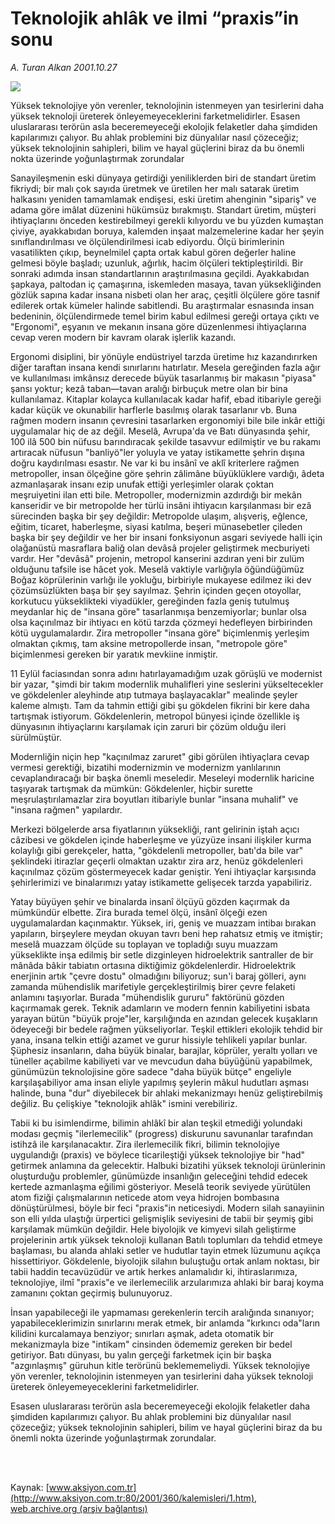 # Teknolojik ahlâk ve ilmi “praxis”in sonu

*A. Turan Alkan 2001.10.27*

<div>
 <img border="0" src="/web/20020425051423im_/http://www.aksiyon.com.tr/yazar/aturanalkan.jpg"/>
 <p class="spot">
  Yüksek teknolojiye yön verenler, teknolojinin istenmeyen yan tesirlerini daha yüksek teknoloji üreterek önleyemeyeceklerini farketmelidirler. Esasen uluslararası terörün asla beceremeyeceği ekolojik felaketler daha şimdiden kapılarımızı çalıyor. Bu ahlak problemini biz dünyalılar nasıl çözeceğiz; yüksek teknolojinin sahipleri, bilim ve hayal güçlerini biraz da bu önemli nokta üzerinde yoğunlaştırmak zorundalar
 </p>
 <p class="metin">
 </p>
 <p class="metin">
  Sanayileşmenin eski dünyaya getirdiği yeniliklerden biri de standart üretim fikriydi; bir malı çok sayıda üretmek ve üretilen her malı satarak üretim halkasını yeniden tamamlamak endişesi, eski  üretim ahenginin "sipariş" ve adama göre imâlat düzenini hükümsüz bırakmıştı. Standart üretim, müşteri ihtiyaçlarını önceden kestirebilmeyi gerekli kılıyordu ve bu yüzden kumaştan çiviye, ayakkabıdan boruya, kalemden inşaat malzemelerine kadar her şeyin sınıflandırılması ve ölçülendirilmesi icab ediyordu. Ölçü birimlerinin vasatilikten çıkıp, beynelmilel çapta ortak kabul gören değerler haline gelmesi böyle başladı; uzunluk, ağırlık, hacim ölçüleri tektipleştirildi. Bir sonraki adımda insan standartlarının araştırılmasına geçildi. Ayakkabıdan şapkaya, paltodan iç çamaşırına, iskemleden masaya, tavan yüksekliğinden gözlük sapına kadar insana nisbeti olan her araç, çeşitli ölçülere göre tasnif edilerek ortak kümeler halinde sabitlendi. Bu araştırmalar esnasında insan bedeninin, ölçülendirmede temel birim kabul edilmesi gereği ortaya çıktı ve "Ergonomi", eşyanın ve mekanın insana göre düzenlenmesi ihtiyaçlarına cevap veren modern bir kavram olarak işlerlik kazandı.
 </p>
 <p class="metin">
  Ergonomi disiplini, bir yönüyle endüstriyel tarzda üretime hız kazandırırken diğer taraftan insana kendi sınırlarını hatırlatır. Mesela gereğinden fazla ağır ve kullanılması imkânsız derecede büyük tasarlanmış bir makasın "piyasa" şansı yoktur; kezâ taban—tavan aralığı birbuçuk metre olan bir bina kullanılamaz. Kitaplar kolayca kullanılacak kadar hafif, ebad itibariyle gereği kadar küçük ve okunabilir harflerle basılmış olarak tasarlanır vb.  Buna rağmen modern insanın çevresini tasarlarken ergonomiyi bile bile inkâr ettiği uygulamalar hiç de az değil. Meselâ, Avrupa'da ve Batı dünyasında şehir, 100 ilâ 500 bin nüfusu barındıracak şekilde tasavvur edilmiştir ve bu rakamı artıracak nüfusun "banliyö"ler yoluyla ve yatay istikamette şehrin dışına doğru kaydırılması esastır. Ne var ki bu insânî ve aklî kriterlere rağmen metropoller, insan ölçeğine göre şehrin zâlimâne büyüklüklere vardığı, âdeta azmanlaşarak insanı ezip unufak ettiği yerleşimler olarak çoktan meşruiyetini ilan etti bile. Metropoller, modernizmin azdırdığı bir mekân kanseridir ve bir metropolde her türlü insâni ihtiyacın karşılanması bir ezâ sürecinden başka bir şey değildir: Metropolde ulaşım, alışveriş, eğlence, eğitim, ticaret, haberleşme, siyasi katılma, beşeri münasebetler çileden başka bir şey değildir ve her bir insani fonksiyonun asgari seviyede halli için olağanüstü masraflara baliğ olan devâsâ projeler geliştirmek mecburiyeti vardır. Her "devâsâ" projenin, metropol kanserini azdıran yeni bir zulüm olduğunu tafsile ise hâcet yok. Meselâ vaktiyle varlığıyla öğündüğümüz Boğaz köprülerinin varlığı ile yokluğu, birbiriyle mukayese edilmez iki dev çözümsüzlükten başa bir şey sayılmaz. Şehrin içinden geçen otoyollar, korkutucu yükseklikteki viyadükler, gereğinden fazla geniş tutulmuş meydanlar hiç de "insana göre" tasarlanmışa benzemiyorlar; bunlar olsa olsa kaçınılmaz bir ihtiyacı en kötü tarzda çözmeyi hedefleyen birbirinden kötü uygulamalardır. Zira metropoller "insana göre" biçimlenmiş yerleşim olmaktan çıkmış, tam aksine metropollerde insan, "metropole göre" biçimlenmesi gereken bir yaratık mevkiine inmiştir.
 </p>
 <p class="metin">
  11 Eylül faciasından sonra adını hatırlayamadığım uzak görüşlü  ve modernist bir yazar, "şimdi bir takım modernlik muhalifleri yine seslerini yükseltecekler ve gökdelenler aleyhinde atıp tutmaya başlayacaklar" mealinde şeyler kaleme almıştı. Tam da tahmin ettiği gibi şu gökdelen fikrini bir kere daha tartışmak istiyorum. Gökdelenlerin, metropol bünyesi içinde özellikle iş dünyasının ihtiyaçlarını karşılamak için zaruri bir çözüm olduğu ileri sürülmüştür.
 </p>
 <p class="metin">
  Modernliğin niçin hep "kaçınılmaz zaruret" gibi görülen ihtiyaçlara cevap vermesi gerektiği, bizatihi modernizmin ve modernizm yanlılarının cevaplandıracağı bir başka önemli meseledir. Meseleyi modernlik haricine taşıyarak tartışmak da mümkün: Gökdelenler, hiçbir surette meşrulaştırılamazlar zira boyutları itibariyle bunlar "insana muhalif" ve "insana rağmen" yapılardır.
 </p>
 <p class="metin">
  Merkezi bölgelerde arsa fiyatlarının yüksekliği, rant gelirinin iştah açıcı câzibesi ve gökdelen içinde haberleşme ve yüzyüze insani ilişkiler kurma kolaylığı gibi gerekçeler, hatta, "gökdelenli metropoller, batı'da bile var" şeklindeki itirazlar geçerli olmaktan uzaktır zira arz, henüz gökdelenleri kaçınılmaz çözüm göstermeyecek kadar geniştir. Yeni ihtiyaçlar karşısında şehirlerimizi ve binalarımızı yatay istikamette gelişecek tarzda yapabiliriz.
 </p>
 <p class="metin">
  Yatay büyüyen şehir ve binalarda insanî ölçüyü gözden kaçırmak da mümkündür elbette. Zira burada temel ölçü, insânî ölçeği ezen uygulamalardan kaçınmaktır. Yüksek, iri, geniş ve muazzam intibaı bırakan yapıların, birşeylere meydan okuyan tavrı beni hep rahatsız etmiş ve itmiştir; meselâ muazzam ölçüde su toplayan ve topladığı suyu muazzam yükseklikte inşa edilmiş bir setle dizginleyen hidroelektrik santraller de bir mânâda bâkir tabiatın ortasına diktiğimiz gökdelenlerdir. Hidroelektrik enerjinin artık "çevre dostu" olmadığını biliyoruz; sun'i baraj gölleri, aynı zamanda mühendislik marifetiyle gerçekleştirilmiş birer çevre felaketi anlamını taşıyorlar. Burada "mühendislik gururu" faktörünü gözden kaçırmamak gerek. Teknik adamların ve modern fennin kabiliyetini isbata yarayan bütün "büyük proje"ler, karşılığında en azından gelecek kuşakların ödeyeceği bir bedele rağmen yükseliyorlar. Teşkil ettikleri ekolojik tehdid bir yana, insana telkin ettiği azamet ve gurur hissiyle tehlikeli yapılar bunlar. Şüphesiz insanların, daha büyük binalar, barajlar, köprüler, yeraltı yolları ve tüneller açabilme kabiliyeti var ve mevcudun daha büyüğünü yapabilmek, günümüzün teknolojisine göre sadece "daha büyük bütçe" engeliyle karşılaşabiliyor ama insan eliyle yapılmış şeylerin mâkul hudutları aşması halinde, buna "dur" diyebilecek bir ahlaki mekanizmayı henüz geliştirebilmiş değiliz. Bu çelişkiye "teknolojik ahlâk" ismini verebiliriz.
 </p>
 <p class="metin">
  Tabii ki bu isimlendirme, bilimin ahlâkî bir alan teşkil etmediği yolundaki modası geçmiş "ilerlemecilik" (progress) diskurunu savunanlar tarafından istihzâ ile karşılanacaktır. Zira ilerlemecilik fikri, bilimin teknolojiye uygulandığı (praxis) ve böylece ticarileştiği yüksek teknolojiye bir "had" getirmek anlamına da gelecektir. Halbuki bizatihi yüksek teknoloji ürünlerinin oluşturduğu problemler, günümüzde insanlığın geleceğini tehdid edecek kertede azmanlaşma eğilimi gösteriyor. Meselâ teorik seviyede yürütülen atom fiziği çalışmalarının neticede atom veya hidrojen bombasına dönüştürülmesi, böyle bir feci "praxis"in neticesiydi. Modern silah sanayiinin son elli yılda ulaştığı ürpertici gelişmişlik seviyesini de tabii bir şeymiş gibi karşılamak mümkün değildir. Hele biyolojik ve kimyevi silah geliştirme projelerinin artık yüksek teknoloji kullanan Batılı toplumları da tehdid etmeye başlaması, bu alanda ahlaki setler ve hudutlar tayin etmek lüzumunu açıkça hissettiriyor. Gökdelenle, biyolojik silahın buluştuğu ortak anlam noktası, bir tabii haddin tecavüzüdür ve  artık herkes anlamalıdır ki, ihtiraslarımıza, teknolojiye, ilmî "praxis"e ve ilerlemecilik arzularımıza ahlaki bir baraj koyma zamanını çoktan geçirmiş bulunuyoruz.
 </p>
 <p class="metin">
  İnsan yapabileceği ile yapmaması gerekenlerin tercih aralığında sınanıyor; yapabileceklerimizin sınırlarını merak etmek, bir anlamda "kırkıncı oda"ların kilidini kurcalamaya benziyor; sınırları aşmak, adeta otomatik bir mekanizmayla bize "intikam" cinsinden ödememiz gereken bir bedel getiriyor. Batı dünyası, bu yalın gerçeği farketmek için bir başka "azgınlaşmış" güruhun kitle terörünü beklememeliydi. Yüksek teknolojiye yön verenler, teknolojinin istenmeyen yan tesirlerini daha yüksek teknoloji üreterek önleyemeyeceklerini farketmelidirler.
 </p>
 <p class="metin">
  Esasen uluslararası terörün asla beceremeyeceği ekolojik felaketler daha şimdiden kapılarımızı çalıyor. Bu ahlak problemini biz dünyalılar nasıl çözeceğiz; yüksek teknolojinin sahipleri, bilim ve hayal güçlerini biraz da bu önemli nokta üzerinde yoğunlaştırmak zorundalar.
 </p>
 <p class="metin">
 </p>
 <br/>
 <br/>
</div>

Kaynak: [www.aksiyon.com.tr](http://www.aksiyon.com.tr:80/2001/360/kalemisleri/1.htm), [web.archive.org (arşiv bağlantısı)](http://web.archive.org/web/20020425051423/http://www.aksiyon.com.tr:80/2001/360/kalemisleri/1.htm)
